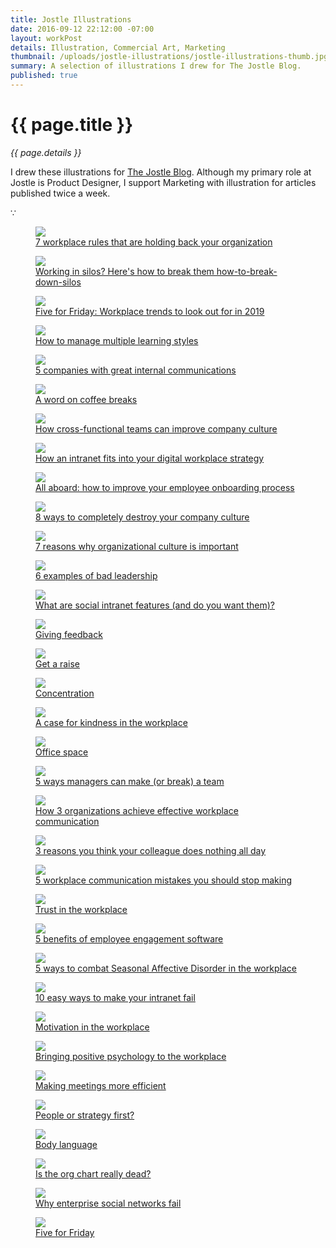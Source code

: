 ```yaml
---
title: Jostle Illustrations
date: 2016-09-12 22:12:00 -07:00
layout: workPost
details: Illustration, Commercial Art, Marketing
thumbnail: /uploads/jostle-illustrations/jostle-illustrations-thumb.jpg
summary: A selection of illustrations I drew for The Jostle Blog.
published: true
---
```


<div class="mw-900  bp1-u-textAlign-center  u-mar-auto  u-mar-b05">
    <h1 class="u-noMargin u-mar-b01">{{ page.title }}</h1>
    <p class="as-h5  u-mar-b05"><em>{{ page.details }}</em></p>
    <p class="as-h3" style="max-width: 100%;">I drew these illustrations for <a href="https://blog.jostle.me/blog" title="The Jostle Blog">The Jostle Blog</a>. Although my primary role at Jostle is Product Designer, I support Marketing with illustration for articles published twice a week.</p>
    <p class="as-h5  u-mar-b05">&#8757;</p>
</div>
<figure>
    <img src="/uploads/jostle-illustrations/workplace-rules-16x9.png"/>
    <figcaption><a href="https://blog.jostle.me/blog/7-workplace-rules-that-need-to-go" title="7 workplace rules that need to go">7 workplace rules that are holding back your organization</a></figcaption>
</figure>
<figure>
    <img src="/uploads/jostle-illustrations/how-to-break-down-silos.png"/>
    <figcaption><a href="https://blog.jostle.me/blog/how-to-break-down-silos" title="Working in silos? Here's how to break them how-to-break-down-silos">Working in silos? Here's how to break them how-to-break-down-silos</a></figcaption>
</figure>
<figure>
    <img src="/uploads/jostle-illustrations/5-workplace-trends-of-2019-16x9.png"/>
    <figcaption><a href="https://blog.jostle.me/blog/five-for-friday-workplace-trends-2019" title="Five for Friday: Workplace trends to look out for in 2019">Five for Friday: Workplace trends to look out for in 2019</a></figcaption>
</figure>
<figure>
    <img src="/uploads/jostle-illustrations/learning-styles-16x9.png"/>
    <figcaption><a href="https://blog.jostle.me/blog/how-to-manage-multiple-learning-styles" title="5 companies with great internal communications">How to manage multiple learning styles</a></figcaption>
</figure>
<figure>
    <img src="/uploads/jostle-illustrations/companies-with-great-internal-communications-16x9.png"/>
    <figcaption><a href="https://blog.jostle.me/blog/companies-with-great-internal-communications" title="5 companies with great internal communications">5 companies with great internal communications</a></figcaption>
</figure>
<figure>
    <img src="/uploads/jostle-illustrations/coffee-breaks-16x9.png"/>
    <figcaption><a href="https://blog.jostle.me/blog/benefits-of-coffee-breaks" title="A word on coffee breaks">A word on coffee breaks</a></figcaption>
</figure>
<figure>
    <img src="/uploads/jostle-illustrations/cross-functional-teams-16x9.png"/>
    <figcaption><a href="https://blog.jostle.me/blog/how-cross-functional-teams-can-improve-company-culture" title="How cross-functional teams can improve company culture">How cross-functional teams can improve company culture</a></figcaption>
</figure>
<figure>
    <img src="/uploads/jostle-illustrations/how-an-intranet-fits-into-your-digital-workplace-strategy-16x9@2x.png"/>
    <figcaption><a href="https://blog.jostle.me/blog/how-an-intranet-fits-into-your-digital-workplace-strategy" title="How an intranet fits into your digital workplace strategy">How an intranet fits into your digital workplace strategy</a></figcaption>
</figure>
<figure>
    <img src="/uploads/jostle-illustrations/all-aboard-new-hires-your-company-skills-values-16x9.png"/>
    <figcaption><a href="https://blog.jostle.me/blog/improve-your-employee-onboarding-process" title="All aboard: how to improve your employee onboarding process">All aboard: how to improve your employee onboarding process</a></figcaption>
</figure>
<figure>
    <img src="/uploads/jostle-illustrations/8-ways-to-completely-destroy-your-company-culture-16x9@2x.png"/>
    <figcaption><a href="https://blog.jostle.me/blog/8-ways-to-completely-destroy-your-company-culture-2/" title="8 ways to completely destroy your company culture">8 ways to completely destroy your company culture</a></figcaption>
</figure>
<figure>
    <img src="/uploads/jostle-illustrations/7-reasons-why-organizational-culture-is-important-16x9@2x.png"/>
    <figcaption><a href="https://blog.jostle.me/blog/why-is-organizational-culture-important" title="7 reasons why organizational culture is important">7 reasons why organizational culture is important</a></figcaption>
</figure>
<figure>
    <img src="/uploads/jostle-illustrations/6-examples-of-bad-leadership-16x9@2x.png"/>
    <figcaption><a href="https://blog.jostle.me/blog/6-examples-of-bad-leadership" title="6 examples of bad leadership">6 examples of bad leadership</a></figcaption>
</figure>
<figure>
    <img src="/uploads/jostle-illustrations/what-are-social-intranet-features-16x9@2x.png"/>
    <figcaption><a href="https://blog.jostle.me/blog/social-intranet-features" title="What are social intranet features (and do you want them)?">What are social intranet features (and do you want them)?</a></figcaption>
</figure>
<figure>
    <img src="/uploads/jostle-illustrations/conflict-in-the-workplace-16x9.png"/>
    <figcaption><a href="https://blog.jostle.me/blog/five-for-friday-giving-feedback" title="Giving feedback">Giving feedback</a></figcaption>
</figure>
<figure>
    <img src="/uploads/jostle-illustrations/get-a-raise-16x9.png"/>
    <figcaption><a href="https://blog.jostle.me/blog/five-for-friday-get-a-raise" title="Get a raise">Get a raise</a></figcaption>
</figure>
<figure>
    <img src="/uploads/jostle-illustrations/concentration-16x9.png"/>
    <figcaption><a href="https://blog.jostle.me/blog/five-for-friday-concentration" title="Concentration">Concentration</a></figcaption>
</figure>
<figure>
    <img src="/uploads/jostle-illustrations/a-case-for-kindness-in-the-workplace-16x9.png"/>
    <figcaption><a href="https://blog.jostle.me/blog/a-case-for-kindness-in-the-workplace" title="A case for kindness in the workplace">A case for kindness in the workplace</a></figcaption>
</figure>
<figure>
    <img src="/uploads/jostle-illustrations/office-space.png"/>
    <figcaption><a href="https://blog.jostle.me/blog/five-for-friday-office-space" title="Office space
">Office space</a></figcaption>
</figure>
<figure>
    <img src="/uploads/jostle-illustrations/5-ways-managers-can-make-or-break-a-team.png"/>
    <figcaption><a href="https://blog.jostle.me/blog/5-ways-managers-can-make-or-break-a-team" title="5 ways managers can make (or break) a team">5 ways managers can make (or break) a team</a></figcaption>
</figure>
<figure>
    <img src="/uploads/jostle-illustrations/how-3-organizations-achieve-effective-workplace-communication.png"/>
    <figcaption><a href="https://blog.jostle.me/blog/how-3-organizations-get-outstanding-internal-communication-results" title="How 3 organizations achieve effective workplace communication">How 3 organizations achieve effective workplace communication</a></figcaption>
</figure>
<figure>
    <img src="/uploads/jostle-illustrations/3-reasons-you-think-your-colleague-does-nothing-all-day.png"/>
    <figcaption><a href="https://blog.jostle.me/blog/seriously-what-does-she-do-all-day/" title="3 reasons you think your colleague does nothing all day">3 reasons you think your colleague does nothing all day</a></figcaption>
</figure>
<figure>
    <img src="/uploads/jostle-illustrations/5-workplace-communication-mistakes-you-should-stop-making.png"/>
    <figcaption><a href="https://blog.jostle.me/blog/5-workplace-communications-mistakes-you-should-stop-making" title="5 workplace communication mistakes you should stop making">5 workplace communication mistakes you should stop making</a></figcaption>
</figure>
<figure>
    <img src="/uploads/jostle-illustrations/trust-in-the-workplace.png"/>
    <figcaption><a href="https://blog.jostle.me/blog/five-for-friday-trust-in-the-workplace" title="Trust in the workplace">Trust in the workplace</a></figcaption>
</figure>
<figure>
    <img src="/uploads/jostle-illustrations/5-benefits-of-employee-engagement-software.png"/>
    <figcaption><a href="https://blog.jostle.me/blog/5-benefits-of-employee-engagement-software" title="5 benefits of employee engagement software">5 benefits of employee engagement software</a></figcaption>
</figure>
<figure>
    <img src="/uploads/jostle-illustrations/5-ways-to-combat-seasonal-affective-disorder-in-the-workplace.png"/>
    <figcaption><a href="https://blog.jostle.me/blog/combat-seasonal-affective-disorder-at-work" title="5 ways to combat Seasonal Affective Disorder in the workplace">5 ways to combat Seasonal Affective Disorder in the workplace</a></figcaption>
</figure>
<figure>
    <img src="/uploads/jostle-illustrations/10-easy-ways-to-make-your-intranet-fail.png"/>
    <figcaption><a href="https://blog.jostle.me/blog/10-easy-ways-intranet-fail" title="10 easy ways to make your intranet fail">10 easy ways to make your intranet fail</a></figcaption>
</figure>
<figure>
    <img src="/uploads/jostle-illustrations/motivation-in-the-workplace.png"/>
    <figcaption><a href="https://blog.jostle.me/blog/five-for-friday-motivation-workplace" title="Motivation in the workplace">Motivation in the workplace</a></figcaption>
</figure>
<figure>
    <img src="/uploads/jostle-illustrations/bringing-positive-psychology-to-the-workplace.png"/>
    <figcaption><a href="https://blog.jostle.me/blog/bringing-positive-psychology-to-the-workplace" title="Bringing positive psychology to the workplace">Bringing positive psychology to the workplace</a></figcaption>
</figure>
<figure>
    <img src="/uploads/jostle-illustrations/making-meetings-more-efficient.png"/>
    <figcaption><a href="https://blog.jostle.me/blog/making-meetings-more-efficient" title="Making meetings more efficient">Making meetings more efficient</a></figcaption>
</figure>
<figure>
    <img src="/uploads/jostle-illustrations/people-or-strategy-first.png"/>
    <figcaption><a href="https://blog.jostle.me/blog/five-for-friday-people-or-strategy-first" title="People or strategy first?">People or strategy first?</a></figcaption>
</figure>
<figure>
    <img src="/uploads/jostle-illustrations/body-language.png"/>
    <figcaption><a href="https://blog.jostle.me/blog/five-for-friday-body-language" title="Body language">Body language</a></figcaption>
</figure>
<figure>
    <img src="/uploads/jostle-illustrations/is-the-org-chart-really-dead.png"/>
    <figcaption><a href="https://blog.jostle.me/blog/is-the-org-chart-really-dead" title="Is the org chart really dead?">Is the org chart really dead?</a></figcaption>
</figure>
<figure>
    <img src="/uploads/jostle-illustrations/why-enterprise-social-networks-fail.png"/>
    <figcaption><a href="https://blog.jostle.me/blog/why-enterprise-social-intranets-fail/" title="Why enterprise social networks fail">Why enterprise social networks fail</a></figcaption>
</figure>
<figure>
    <img src="/uploads/jostle-illustrations/five-for-fiday.png"/>
    <figcaption><a href="https://blog.jostle.me/blog/five-for-friday-future-of-work" title="Five for Friday series">Five for Friday</a></figcaption>
</figure>